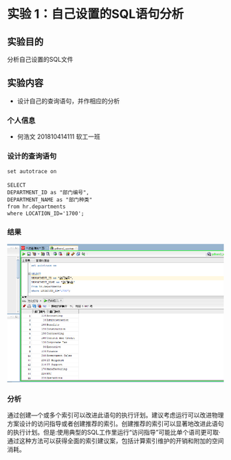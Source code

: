 # 实验 1：自己设置的SQL语句分析

## 实验目的

分析自己设置的SQL文件

## 实验内容

- 设计自己的查询语句，并作相应的分析

### 个人信息

- 何浩文 201810414111 软工一班

### 设计的查询语句

```
set autotrace on

SELECT 
DEPARTMENT_ID as "部门编号",
DEPARTMENT_NAME as "部门种类" 
from hr.departments
where LOCATION_ID='1700';
```

### 结果

![pict1](pict1.png)



### 分析

​	通过创建—个或多个索引可以改进此语句的执行讦划。建议考虑运行可以改进物理方案设计的访问指导或者创建推荐的索引。创建推荐的索引可以显著地改进此语句的执行计划。但是:使用典型的SQL工作里运行“访问指导”可能比单个语司更可取·通过这种方法可以获得全面的索引建议案，包括计算索引维护的开销和附加的空间消耗。